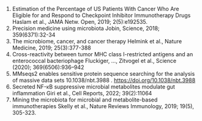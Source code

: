 1. Estimation of the Percentage of US Patients With Cancer Who Are Eligible for and Respond to Checkpoint Inhibitor Immunotherapy Drugs 
	Haslam et al., JAMA Netw. Open, 2019; 2(5):e192535.
2. Precision medicine using microbiota 
	Jobin, Science, 2018; 359(6371):32-34
3. The microbiome, cancer, and cancer therapy
	Helmink et al., Nature  Medicine, 2019; 25(3):377-388
4. Cross-reactivity between tumor MHC class I-restricted antigens and an enterococcal bacteriophage
	Fluckiger, …, Zitvogel et al., Science (2020); 369(6506):936–942
5. MMseqs2 enables sensitive protein sequence searching for the analysis of massive data sets
	10.1038/nbt.3988 . https://doi.org/10.1038/nbt.3988
6. Secreted NF-κB suppressive microbial metabolites modulate gut inflammation
	 Giri et al., Cell Reports, 2022;  39(2):11064
7. Mining the microbiota for microbial and metabolite-based immunotherapies
	 Skelly et al., Nature Reviews Immunology, 2019; 19(5), 305-323.
	 